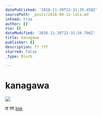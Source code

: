 ```yaml
---
datePublished: '2016-11-20T22:31:35.458Z'
sourcePath: _posts/2016-09-12-lala.md
inFeed: true
author: []
via: {}
dateModified: '2016-11-20T22:31:34.706Z'
title: kanagawa
publisher: {}
description: ff fff
starred: false
_type: Blurb

---
```

# kanagawa
![](https://the-grid-user-content.s3-us-west-2.amazonaws.com/a1bba9c5-0e15-46bd-820e-3cbe6592bbdf.jpg)

ff fff
[link][0]

[0]: https://meemoo.org/